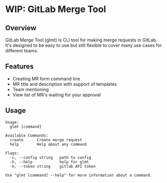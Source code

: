 # WIP: GitLab Merge Tool

## Overview
GitLab Merge Tool (glmt) is CLI tool for making merge requests in GitLab. It's designed to be easy to use but still flexible to cover many use cases for different teams.

## Features
* Creating MR form command line
* MR title and description with support of templates
* Team mentioning
* View list of MR's waiting for your approval

## Usage
```
Usage:
  glmt [command]

Available Commands:
  create      Create merge request
  help        Help about any command

Flags:
  -c, --config string   path to config
  -h, --help            help for glmt
  -k, --token string    gitlab API token

Use "glmt [command] --help" for more information about a command.
```